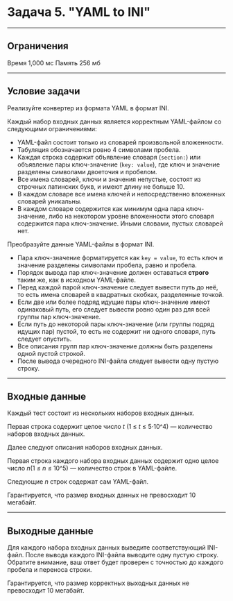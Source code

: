 # Задача 5. "YAML to INI"

---

## Ограничения
Время 1,000 мс
Память 256 мб

---

## Условие задачи
Реализуйте конвертер из формата YAML в формат INI.

Каждый набор входных данных является корректным YAML-файлом со следующими ограничениями:
- YAML-файл состоит только из словарей произвольной вложенности.
- Табуляция обозначается ровно 4 символами пробела.
- Каждая строка содержит объявление словаря (`section:`) или объявление пары ключ-значение (`key: value`), где ключ и значение разделены символами двоеточия и пробелом.
- Все имена словарей, ключи и значения непустые, состоят из строчных латинских букв, и имеют длину не больше 10.
- В каждом словаре все имена ключей и непосредственно вложенных словарей уникальны.
- В каждом словаре содержится как минимум одна пара ключ-значение, либо на некотором уровне вложенности этого словаря содержится пара ключ-значение. Иными словами, пустых словарей нет.

Преобразуйте данные YAML-файлы в формат INI.

- Пара ключ-значение форматируется как `key = value`, то есть ключ и значение разделены символами пробела, равно и пробела.
- Порядок вывода пар ключ-значение должен оставаться **строго** таким же, как в исходном YAML-файле.
- Перед каждой парой ключ-значение следует вывести путь до неё, то есть имена словарей в квадратных скобках, разделенные точкой.
- Если две или более подряд идущие пары ключ-значение имеют одинаковый путь, его следует вывести ровно один раз для всей группы пар ключ-значение.
- Если путь до некоторой пары ключ-значение (или группы подряд идущих пар) пустой, то есть не содержит ни одного словаря, путь следует опустить.
- Все описания групп пар ключ-значение должны быть разделены одной пустой строкой.
- После вывода очередного INI-файла следует вывести одну пустую строку.

---

## Входные данные
Каждый тест состоит из нескольких наборов входных данных.

Первая строка содержит целое число *t* (1 ≤ *t* ≤ 5⋅10^4) — количество наборов входных данных.

Далее следуют описания наборов входных данных.

Первая строка каждого набора входных данных содержит одно целое число *n*(1 ≤ *n* ≤ 10^5) — количество строк в YAML-файле.

Следующие *n* строк содержат сам YAML-файл.

Гарантируется, что размер входных данных не превосходит 10 мегабайт.

---

## Выходные данные

Для каждого набора входных данных выведите соответствующий INI-файл. После вывода каждого INI-файла выводите одну пустую строку. Обратите внимание, ваш ответ будет проверен с точностью до каждого пробела и переноса строки.

Гарантируется, что размер корректных выходных данных не превосходит 10 мегабайт.